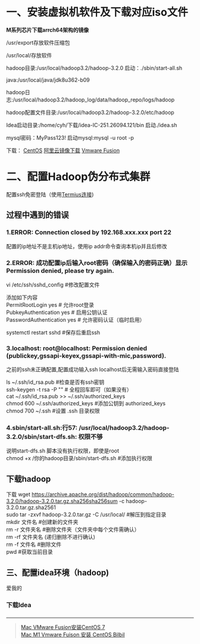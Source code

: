 # 一、安装虚拟机软件及下载对应iso文件
<p><Strong>M系列芯片下载arrch64架构的镜像</Strong></p>
<p>/usr/export存放软件压缩包</p>
<p>/usr/local/存放软件</p>
<p>hadoop目录:/usr/local/hadoop3.2/hadoop-3.2.0   启动：./sbin/start-all.sh</p>
<p>java:/usr/local/java/jdk8u362-b09</p>
<p>hadoop日志:/usr/local/hadoop3.2/hadoop_log/data/hadoop_repo/logs/hadoop</p>
<p>hadoop配置文件目录:/usr/local/hadoop3.2/hadoop-3.2.0/etc/hadoop</p>
<p>Idea启动目录:/home/cyh/下载/idea-IC-251.26094.121/bin  启动./idea.sh</p>
<p>mysql密码：MyPass123! 启动mysql:mysql -u root -p</p>

<p>下载：
<a href='https://www.centos.org/download/'>CentOS</a>
<a href='https://mirrors.aliyun.com/centos-stream/9-stream/BaseOS/x86_64/iso/CentOS-Stream-9-latest-x86_64-dvd1.iso'>阿里云镜像下载</a>
<a href='https://sysin.org/blog/vmware-fusion-13/'>Vmware Fusion</a>
</p>

# 二、配置Hadoop伪分布式集群
<p>配置ssh免密登陆（使用<a href='termius.com'>Termius连接</a>)</p>

## 过程中遇到的错误

### 1.ERROR: Connection closed by 192.168.xxx.xxx port 22
<p>配置的ip地址不是主机ip地址，使用ip addr命令查询本机ip并且后修改</p>

### 2.ERROR: 成功配置ip后输入root密码（确保输入的密码正确）显示 Permission denied, please try again.
<p>vi /etc/ssh/sshd_config #修改配置文件</p>  
添加如下内容<br>
PermitRootLogin yes          # 允许root登录  <br>
PubkeyAuthentication yes     # 启用公钥认证   <br>
PasswordAuthentication yes   # 允许密码认证（临时启用）<br>
<p>systemctl restart sshd #保存后重启ssh</p>

### 3.localhost: root@localhost: Permission denied (publickey,gssapi-keyex,gssapi-with-mic,password).
<p>之前的ssh未正确配置,配置成功输入ssh localhost后无需输入密码直接登陆</p>
ls ~/.ssh/id_rsa.pub #检查是否有ssh密钥<br>ssh-keygen -t rsa -P ""   # 全程回车即可（如果没有）<br>cat ~/.ssh/id_rsa.pub >> ~/.ssh/authorized_keys<br>chmod 600 ~/.ssh/authorized_keys #添加公钥到 authorized_keys<br>chmod 700 ~/.ssh #设置 .ssh 目录权限

### 4.sbin/start-all.sh:行57: /usr/local/hadoop3.2/hadoop-3.2.0/sbin/start-dfs.sh: 权限不够
说明start-dfs.sh 脚本没有执行权限，即使是root<br>chmod +x /你的hadoop目录/sbin/start-dfs.sh  #添加执行权限


## 下载hadoop
下载 wget https://archive.apache.org/dist/hadoop/common/hadoop-3.2.0/hadoop-3.2.0.tar.gz.sha256sha256sum -c hadoop-3.2.0.tar.gz.sha2561
<br>
sudo tar -zxvf hadoop-3.2.0.tar.gz -C /usr/local/ #解压到指定目录
<br>
mkdir 文件名 #创建新的文件夹
<br>
rm -r 文件夹名 #删除文件夹（文件夹中每个文件需确认）
<br>
rm -rf 文件夹名 (递归删除不进行确认)
<br>
rm -f 文件名 #删除文件
<br>
pwd #获取当前目录
<br>

## 三、配置idea环境（hadoop)
爱我的
### 下载Idea

### 


---
>[Mac VMware Fusion安装CentOS 7](https://blog.csdn.net/vbirdbest/article/details/107375067)  
>[Mac M1 Vmware Fuison 安装 CentOS Bilbil](https://www.bilibili.com/video/BV1XW4y1y7zv?vd_source=afbdaebbd5c69c97785bec729004fceb) 

